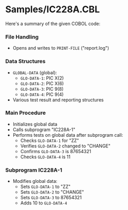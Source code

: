 # Samples/IC228A.CBL

Here's a summary of the given COBOL code:

### File Handling
- Opens and writes to `PRINT-FILE` ("report.log")

### Data Structures
- `GLOBAL-DATA` (global):
  - `GLO-DATA-1`: PIC X(2)
  - `GLO-DATA-2`: PIC X(6)
  - `GLO-DATA-3`: PIC 9(8)
  - `GLO-DATA-4`: PIC 9(4)
- Various test result and reporting structures

### Main Procedure
- Initializes global data
- Calls subprogram "IC228A-1"
- Performs tests on global data after subprogram call:
  - Checks `GLO-DATA-1` for "ZZ"
  - Verifies `GLO-DATA-2` changed to "CHANGE"
  - Confirms `GLO-DATA-3` is 87654321
  - Checks `GLO-DATA-4` is 11

### Subprogram IC228A-1
- Modifies global data:
  - Sets `GLO-DATA-1` to "ZZ"
  - Sets `GLO-DATA-2` to "CHANGE"
  - Sets `GLO-DATA-3` to 87654321
  - Adds 10 to `GLO-DATA-4`